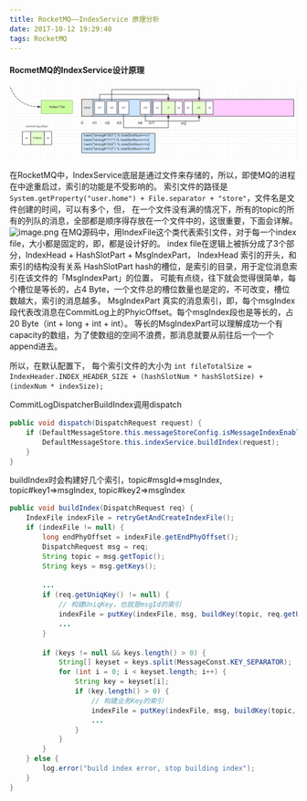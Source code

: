```yaml
---
title: RocketMQ——IndexService 原理分析
date: 2017-10-12 19:29:40
tags: RocketMQ
---
```



#### RocmetMQ的IndexService设计原理

![你想输入的替代文字](RocketMQ-Index-service/index-file.gif)

在RocketMQ中，IndexService底层是通过文件来存储的，所以，即使MQ的进程在中途重启过，索引的功能是不受影响的。
索引文件的路径是 `System.getProperty("user.home") + File.separator + "store"`，文件名是文件创建的时间，可以有多个，但，
在一个文件没有满的情况下，所有的topic的所有的列队的消息，全部都是顺序得存放在一个文件中的，这很重要，下面会详解。
![image.png](http://upload-images.jianshu.io/upload_images/716353-2ed415df19a3040b.png?imageMogr2/auto-orient/strip%7CimageView2/2/w/1240)
在MQ源码中，用IndexFile这个类代表索引文件，对于每一个index file，大小都是固定的，即，都是设计好的。
index file在逻辑上被拆分成了3个部分，IndexHead + HashSlotPart + MsgIndexPart，
IndexHead
索引的开头，和索引的结构没有关系
HashSlotPart
hash的槽位，是索引的目录，用于定位消息索引在该文件的「MsgIndexPart」的位置，
可能有点绕，往下就会觉得很简单，每个槽位是等长的，占4 Byte，一个文件总的槽位数量也是定的，不可改变，槽位数越大，索引的消息越多。
MsgIndexPart
真实的消息索引，即，每个msgIndex段代表改消息在CommitLog上的PhyicOffset。每个msgIndex段也是等长的，占20 Byte（int + long + int + int）。
等长的MsgIndexPart可以理解成功一个有capacity的数组，为了使数组的空间不浪费，那消息就要从前往后一个一个append进去。


所以，在默认配置下，
每个索引文件的大小为 
`int fileTotalSize = IndexHeader.INDEX_HEADER_SIZE + (hashSlotNum * hashSlotSize) + (indexNum * indexSize);`

CommitLogDispatcherBuildIndex调用dispatch
``` java
public void dispatch(DispatchRequest request) {
    if (DefaultMessageStore.this.messageStoreConfig.isMessageIndexEnable()) {
        DefaultMessageStore.this.indexService.buildIndex(request);
    }
}
```
buildIndex时会构建好几个索引，topic#msgId=>msgIndex, topic#key1=>msgIndex, topic#key2=>msgIndex
``` java
public void buildIndex(DispatchRequest req) {
    IndexFile indexFile = retryGetAndCreateIndexFile();
    if (indexFile != null) {
        long endPhyOffset = indexFile.getEndPhyOffset();
        DispatchRequest msg = req;
        String topic = msg.getTopic();
        String keys = msg.getKeys();

        ...
        if (req.getUniqKey() != null) {
            // 构建UniqKey，也就是msgId的索引
            indexFile = putKey(indexFile, msg, buildKey(topic, req.getUniqKey()));
            ...
        }

        if (keys != null && keys.length() > 0) {
            String[] keyset = keys.split(MessageConst.KEY_SEPARATOR);
            for (int i = 0; i < keyset.length; i++) {
                String key = keyset[i];
                if (key.length() > 0) {
                    // 构建业务Key的索引
                    indexFile = putKey(indexFile, msg, buildKey(topic, key));
                    ...
                }
            }
        }
    } else {
        log.error("build index error, stop building index");
    }
}
```